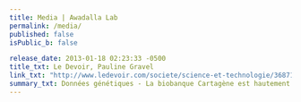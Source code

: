 ```yaml
---
title: Media | Awadalla Lab
permalink: /media/
published: false
isPublic_b: false

release_date: 2013-01-18 02:23:33 -0500
title_txt: Le Devoir, Pauline Gravel
link_txt: "http://www.ledevoir.com/societe/science-et-technologie/368713/la-biobanque-cartagene-est-hautement-securisee"
summary_txt: Données génétiques - La biobanque Cartagène est hautement sécurisée
---
```

